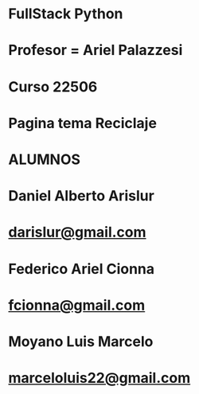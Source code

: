 # FullStack Python

# Profesor = Ariel Palazzesi

# Curso 22506

# Pagina tema Reciclaje

#

# ALUMNOS

#

# Daniel Alberto Arislur

# darislur@gmail.com

#

# Federico Ariel Cionna

# fcionna@gmail.com

#

# Moyano Luis Marcelo

# marceloluis22@gmail.com
